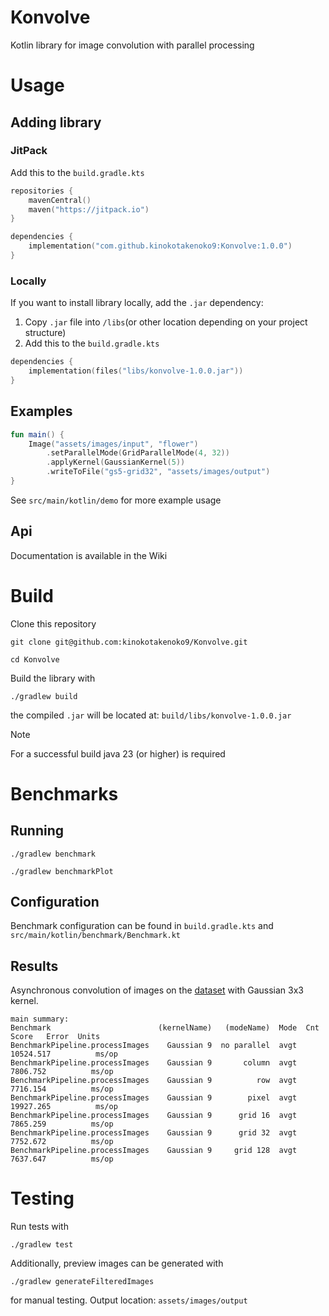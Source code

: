 # Konvolve 
Kotlin library for image convolution with parallel processing

# Usage

## Adding library

### JitPack

Add this to the `build.gradle.kts`
```kotlin
repositories {
    mavenCentral()
    maven("https://jitpack.io")
}

dependencies {
    implementation("com.github.kinokotakenoko9:Konvolve:1.0.0")
}
```
### Locally 
If you want to install library locally, add the `.jar` dependency:
1. Copy `.jar` file into `/libs`(or other location depending on your project structure)
2. Add this to the `build.gradle.kts` 
```kotlin
dependencies {
    implementation(files("libs/konvolve-1.0.0.jar"))
}
```

## Examples
```kotlin
fun main() {
    Image("assets/images/input", "flower")
        .setParallelMode(GridParallelMode(4, 32))
        .applyKernel(GaussianKernel(5))
        .writeToFile("gs5-grid32", "assets/images/output")
}

```
See `src/main/kotlin/demo` for more example usage

## Api
Documentation is available in the Wiki

# Build
Clone this repository
```
git clone git@github.com:kinokotakenoko9/Konvolve.git
```
```
cd Konvolve
```
Build the library with
```
./gradlew build
``` 
the compiled `.jar` will be located at: `build/libs/konvolve-1.0.0.jar`
> [!NOTE]
> For a successful build java 23 (or higher) is required
# Benchmarks

## Running
```
./gradlew benchmark
```
```
./gradlew benchmarkPlot
```

## Configuration
Benchmark configuration can be found in `build.gradle.kts` and `src/main/kotlin/benchmark/Benchmark.kt`

## Results 

Asynchronous convolution of images on the [dataset](https://data.mendeley.com/datasets/sp4g8h7v8k/1) with Gaussian 3x3 kernel.

```
main summary:
Benchmark                        (kernelName)   (modeName)  Mode  Cnt      Score   Error  Units
BenchmarkPipeline.processImages    Gaussian 9  no parallel  avgt       10524.517          ms/op
BenchmarkPipeline.processImages    Gaussian 9       column  avgt        7806.752          ms/op
BenchmarkPipeline.processImages    Gaussian 9          row  avgt        7716.154          ms/op
BenchmarkPipeline.processImages    Gaussian 9        pixel  avgt       19927.265          ms/op
BenchmarkPipeline.processImages    Gaussian 9      grid 16  avgt        7865.259          ms/op
BenchmarkPipeline.processImages    Gaussian 9      grid 32  avgt        7752.672          ms/op
BenchmarkPipeline.processImages    Gaussian 9     grid 128  avgt        7637.647          ms/op
```

# Testing

Run tests with 
```
./gradlew test
```

Additionally, preview images can be generated with 
```
./gradlew generateFilteredImages
```
for manual testing. Output location: `assets/images/output`
